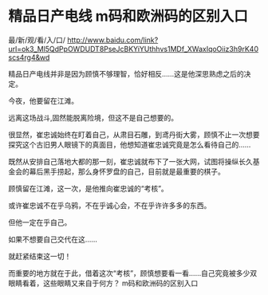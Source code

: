# 精品日产电线 m码和欧洲码的区别入口

最/新/观/看/入/口/ http://www.baidu.com/link?url=ok3_Ml5QdPpOWDUDT8PseJcBKYiYUthhvs1MDf_XWaxIqoOiiz3h9rK40scs4rg4&wd


精品日产电线并非是因为顾慎不够理智，恰好相反……这是他深思熟虑之后的决定。

今夜，他要留在江滩。

远离这场战斗,固然能脱离险境，但这不是自己想要的。

很显然，崔忠诚始终在盯着自己，从肃目石雕，到鸢丹街大雾，顾慎不止一次想要探究这个古旧男人眼镜下的真面目，他想知道崔忠诚究竟是怎么看待自己的……

既然从安排自己落地大都的那一刻，崔忠诚就布下了一张大网，试图将操纵长久基金会的幕后黑手捞起，那么身怀罗盘的自己，目前就是最重要的棋子。

顾慎留在江滩，这一次，是他推向崔忠诚的“考核”。

或许崔忠诚不在乎乌鸦，不在乎诚心会，不在乎许许多多的东西。

但他一定在乎自己。

如果不想要自己交代在这……

就赶紧结束这一切！

而重要的地方就在于此，借着这次“考核”，顾慎想要看一看……自己究竟被多少双眼睛看着，这些眼睛又来自于何方？ m码和欧洲码的区别入口
